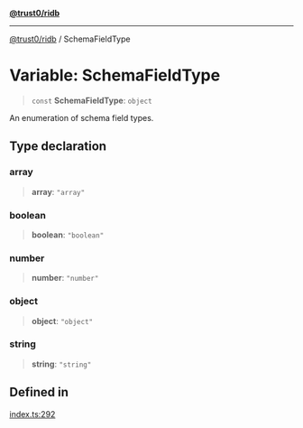 [**@trust0/ridb**](../README.md)

***

[@trust0/ridb](../README.md) / SchemaFieldType

# Variable: SchemaFieldType

> `const` **SchemaFieldType**: `object`

An enumeration of schema field types.

## Type declaration

### array

> **array**: `"array"`

### boolean

> **boolean**: `"boolean"`

### number

> **number**: `"number"`

### object

> **object**: `"object"`

### string

> **string**: `"string"`

## Defined in

[index.ts:292](https://github.com/trust0-project/RIDB/blob/f964a7022dbc979a3be83e938a1b4df0cf43ab4a/src/index.ts#L292)
